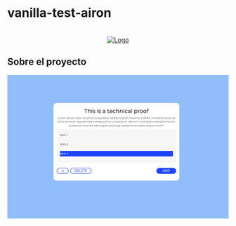 # vanilla-test-airon

<!-- PROJECT LOGO -->
<br />
<div align="center">
  <a href="https://github.com/othneildrew/Best-README-Template">
    <img src="https://upload.wikimedia.org/wikipedia/commons/thumb/9/99/Unofficial_JavaScript_logo_2.svg/1200px-Unofficial_JavaScript_logo_2.svg.png" alt="Logo" width="80" height="80">
  </a>

</div>

<!-- ABOUT THE PROJECT -->
## Sobre el proyecto

![Product Name Screen Shot][product-screenshot]

[product-screenshot]: screenshot.png
